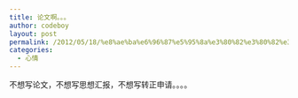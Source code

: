 ```yaml
---
title: 论文啊。。。
author: codeboy
layout: post
permalink: /2012/05/18/%e8%ae%ba%e6%96%87%e5%95%8a%e3%80%82%e3%80%82%e3%80%82/
categories:
  - 心情
---
```

不想写论文，不想写思想汇报，不想写转正申请。。。。